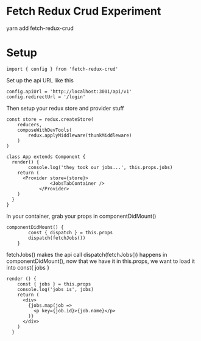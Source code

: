 # Fetch Redux Crud Experiment

yarn add fetch-redux-crud

# Setup 

`import { config } from 'fetch-redux-crud'`

Set up the api URL like this

```
config.apiUrl = 'http://localhost:3001/api/v1'
config.redirectUrl = '/login'
```

Then setup your redux store and provider stuff

```
const store = redux.createStore(
	reducers,
	composeWithDevTools(
		redux.applyMiddleware(thunkMiddleware)
	)
)

class App extends Component {
  render() {
		console.log('they took our jobs...', this.props.jobs)
    return (
      <Provider store={store}>
				<JobsTabContainer />
			</Provider>
    )
  }
}
```


In your container, grab your props in componentDidMount() 

```  
componentDidMount() {
		const { dispatch } = this.props
		dispatch(fetchJobs())
	}
```
fetchJobs() makes the api call dispatch(fetchJobs()) happens in componentDidMount(), now that we have it in this.props, we want to load it into const{ jobs } 

```
render () {
    const { jobs } = this.props
    console.log('jobs is', jobs)
    return (
      <div>
        {jobs.map(job =>
          <p key={job.id}>{job.name}</p>
        )}
      </div>
    )
  }
```  
